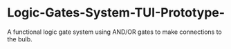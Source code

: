 # Logic-Gates-System-TUI-Prototype-
A functional logic gate system using AND/OR gates to make connections to the bulb. 
